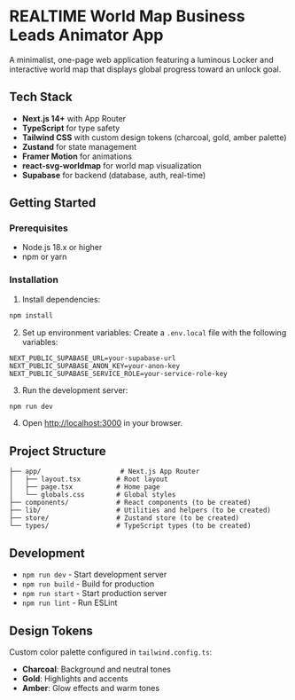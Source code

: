 # REALTIME World Map Business Leads Animator App

A minimalist, one-page web application featuring a luminous Locker and interactive world map that displays global progress toward an unlock goal.

## Tech Stack

- **Next.js 14+** with App Router
- **TypeScript** for type safety
- **Tailwind CSS** with custom design tokens (charcoal, gold, amber palette)
- **Zustand** for state management
- **Framer Motion** for animations
- **react-svg-worldmap** for world map visualization
- **Supabase** for backend (database, auth, real-time)

## Getting Started

### Prerequisites

- Node.js 18.x or higher
- npm or yarn

### Installation

1. Install dependencies:
```bash
npm install
```

2. Set up environment variables:
Create a `.env.local` file with the following variables:
```
NEXT_PUBLIC_SUPABASE_URL=your-supabase-url
NEXT_PUBLIC_SUPABASE_ANON_KEY=your-anon-key
NEXT_PUBLIC_SUPABASE_SERVICE_ROLE=your-service-role-key
```

3. Run the development server:
```bash
npm run dev
```

4. Open [http://localhost:3000](http://localhost:3000) in your browser.

## Project Structure

```
├── app/                    # Next.js App Router
│   ├── layout.tsx         # Root layout
│   ├── page.tsx           # Home page
│   └── globals.css        # Global styles
├── components/            # React components (to be created)
├── lib/                   # Utilities and helpers (to be created)
├── store/                 # Zustand store (to be created)
└── types/                 # TypeScript types (to be created)
```

## Development

- `npm run dev` - Start development server
- `npm run build` - Build for production
- `npm run start` - Start production server
- `npm run lint` - Run ESLint

## Design Tokens

Custom color palette configured in `tailwind.config.ts`:
- **Charcoal**: Background and neutral tones
- **Gold**: Highlights and accents
- **Amber**: Glow effects and warm tones
